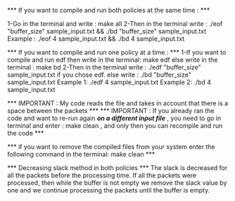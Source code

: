*** If you want to compile and run both policies at the same time : ***

1-Go in the terminal and write : make all
2-Then in the terminal write : ./eof "buffer_size" sample_input.txt && ./bd "buffer_size" sample_input.txt
    Example  : ./eof 4 sample_input.txt && ./bd 4 sample_input.txt

*** If you want to compile and run one policy at a time : ***
1-If you want to compile and run edf then write in the terminal: make edf
else write in the terminal : make bd
2-Then in the terminal write : ./edf "buffer_size" sample_input.txt  if you chose edf.
else write : ./bd "buffer_size" sample_input.txt
    Example 1: ./edf 4 sample_input.txt 
    Example 2: ./bd 4 sample_input.txt 

*** IMPORTANT : My code reads the file and takes in account that there is a space between the packets ***
*** IMPORTANT : If you already ran the code and want to re-run again ***on a different input file*** , you need to go in terminal and enter : make clean ,  and only then you can recompile and run the code ***

*** if you want to remove the compiled files from your system enter the following command in the terminal: make clean ***

*** Decreasing slack method in both policies ***
The slack is decreased for all the packets before the processing time.
If all the packets were processed, then while the buffer is not empty we remove the slack value by one and we continue processing the packets
until the buffer is empty.


